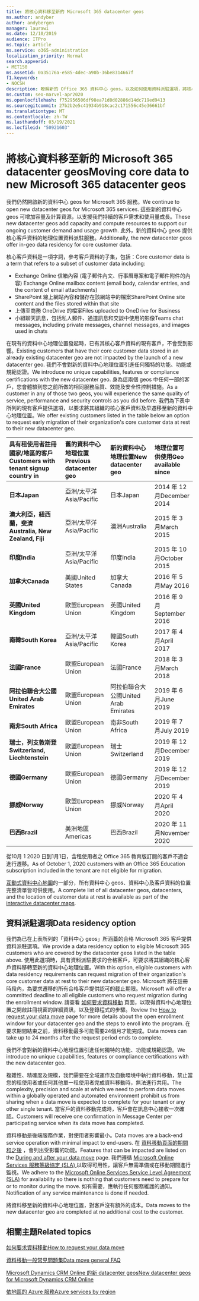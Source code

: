 ```yaml
---
title: 將核心資料移至新的 Microsoft 365 datacenter geos
ms.author: andyber
author: andybergen
manager: laurawi
ms.date: 12/10/2019
audience: ITPro
ms.topic: article
ms.service: o365-administration
localization_priority: Normal
search.appverid:
- MET150
ms.assetid: 0a35176a-e585-4dec-a90b-36be8314667f
f1.keywords:
- NOCSH
description: 瞭解新的 Office 365 資料中心 geos，以及如何使用資料派駐選項，將核心資料要求移至新的地理位置。
ms.custom: seo-marvel-apr2020
ms.openlocfilehash: f752956506df98ea71d0d02886d14dc719ed9413
ms.sourcegitcommit: 27b2b2e5c41934b918cac2c171556c45e36661bf
ms.translationtype: MT
ms.contentlocale: zh-TW
ms.lasthandoff: 03/19/2021
ms.locfileid: "50921603"
---
```

# <a name="moving-core-data-to-new-microsoft-365-datacenter-geos"></a><span data-ttu-id="9aa10-103">將核心資料移至新的 Microsoft 365 datacenter geos</span><span class="sxs-lookup"><span data-stu-id="9aa10-103">Moving core data to new Microsoft 365 datacenter geos</span></span>

<span data-ttu-id="9aa10-104">我們仍然開啟新的資料中心 geos for Microsoft 365 服務。</span><span class="sxs-lookup"><span data-stu-id="9aa10-104">We continue to open new datacenter geos for Microsoft 365 services.</span></span> <span data-ttu-id="9aa10-105">這些新的資料中心 geos 可增加容量及計算資源，以支援我們持續的客戶需求和使用量成長。</span><span class="sxs-lookup"><span data-stu-id="9aa10-105">These new datacenter geos add capacity and compute resources to support our ongoing customer demand and usage growth.</span></span> <span data-ttu-id="9aa10-106">此外，新的資料中心 geos 提供核心客戶資料的地理位置資料派駐服務。</span><span class="sxs-lookup"><span data-stu-id="9aa10-106">Additionally, the new datacenter geos offer in-geo data residency for core customer data.</span></span> 

<span data-ttu-id="9aa10-107">核心客戶資料是一項字詞，參考客戶資料的子集，包括：</span><span class="sxs-lookup"><span data-stu-id="9aa10-107">Core customer data is a term that refers to a subset of customer data including:</span></span> 
- <span data-ttu-id="9aa10-108">Exchange Online 信箱內容 (電子郵件內文、行事曆專案和電子郵件附件的內容) </span><span class="sxs-lookup"><span data-stu-id="9aa10-108">Exchange Online mailbox content (email body, calendar entries, and the content of email attachments)</span></span>
- <span data-ttu-id="9aa10-109">SharePoint 線上網站內容和儲存在該網站中的檔案</span><span class="sxs-lookup"><span data-stu-id="9aa10-109">SharePoint Online site content and the files stored within that site</span></span>
- <span data-ttu-id="9aa10-110">上傳至商務 OneDrive 的檔案</span><span class="sxs-lookup"><span data-stu-id="9aa10-110">Files uploaded to OneDrive for Business</span></span>
- <span data-ttu-id="9aa10-111">小組聊天訊息，包括私人郵件、通道訊息和交談中使用的影像</span><span class="sxs-lookup"><span data-stu-id="9aa10-111">Teams chat messages, including private messages, channel messages, and images used in chats</span></span>
  
<span data-ttu-id="9aa10-112">在現有的資料中心地理位置發起時，已有其核心客戶資料的現有客戶，不會受到影響。</span><span class="sxs-lookup"><span data-stu-id="9aa10-112">Existing customers that have their core customer data stored in an already existing datacenter geo are not impacted by the launch of a new datacenter geo.</span></span> <span data-ttu-id="9aa10-113">我們不會對新的資料中心地理位置引進任何獨特的功能、功能或規範認證。</span><span class="sxs-lookup"><span data-stu-id="9aa10-113">We introduce no unique capabilities, features or compliance certifications with the new datacenter geo.</span></span> <span data-ttu-id="9aa10-114">身為這兩個 geos 中任何一部的客戶，您會體驗到您之前所做的相同服務品質、效能及安全性控制措施。</span><span class="sxs-lookup"><span data-stu-id="9aa10-114">As a customer in any of those two geos, you will experience the same quality of service, performance and security controls as you did before.</span></span> <span data-ttu-id="9aa10-115">我們為下表中所列的現有客戶提供選項，以要求將其組織的核心客戶資料及早遷移至新的資料中心地理位置。</span><span class="sxs-lookup"><span data-stu-id="9aa10-115">We offer existing customers listed in the table below an option to request early migration of their organization's core customer data at rest to their new datacenter geo.</span></span>
  
|<span data-ttu-id="9aa10-116">**具有租使用者註冊國家/地區的客戶**</span><span class="sxs-lookup"><span data-stu-id="9aa10-116">**Customers with tenant signup country in**</span></span>|<span data-ttu-id="9aa10-117">**舊的資料中心地理位置**</span><span class="sxs-lookup"><span data-stu-id="9aa10-117">**Previous datacenter geo**</span></span>|<span data-ttu-id="9aa10-118">**新的資料中心地理位置**</span><span class="sxs-lookup"><span data-stu-id="9aa10-118">**New datacenter geo**</span></span>|<span data-ttu-id="9aa10-119">**地理位置可供使用**</span><span class="sxs-lookup"><span data-stu-id="9aa10-119">**Geo available since**</span></span>|
|:-----|:-----|:-----|:-----|
|<span data-ttu-id="9aa10-120">**日本**</span><span class="sxs-lookup"><span data-stu-id="9aa10-120">**Japan**</span></span>| <span data-ttu-id="9aa10-121">亞洲/太平洋</span><span class="sxs-lookup"><span data-stu-id="9aa10-121">Asia/Pacific</span></span> | <span data-ttu-id="9aa10-122">日本</span><span class="sxs-lookup"><span data-stu-id="9aa10-122">Japan</span></span> | <span data-ttu-id="9aa10-123">2014 年 12 月</span><span class="sxs-lookup"><span data-stu-id="9aa10-123">December 2014</span></span> |
|<span data-ttu-id="9aa10-124">**澳大利亞，紐西蘭，斐濟**</span><span class="sxs-lookup"><span data-stu-id="9aa10-124">**Australia, New Zealand, Fiji**</span></span>| <span data-ttu-id="9aa10-125">亞洲/太平洋</span><span class="sxs-lookup"><span data-stu-id="9aa10-125">Asia/Pacific</span></span> | <span data-ttu-id="9aa10-126">澳洲</span><span class="sxs-lookup"><span data-stu-id="9aa10-126">Australia</span></span> | <span data-ttu-id="9aa10-127">2015 年 3 月</span><span class="sxs-lookup"><span data-stu-id="9aa10-127">March 2015</span></span> |
|<span data-ttu-id="9aa10-128">**印度**</span><span class="sxs-lookup"><span data-stu-id="9aa10-128">**India**</span></span>| <span data-ttu-id="9aa10-129">亞洲/太平洋</span><span class="sxs-lookup"><span data-stu-id="9aa10-129">Asia/Pacific</span></span> | <span data-ttu-id="9aa10-130">印度</span><span class="sxs-lookup"><span data-stu-id="9aa10-130">India</span></span> | <span data-ttu-id="9aa10-131">2015 年 10 月</span><span class="sxs-lookup"><span data-stu-id="9aa10-131">October 2015</span></span> |
|<span data-ttu-id="9aa10-132">**加拿大**</span><span class="sxs-lookup"><span data-stu-id="9aa10-132">**Canada**</span></span>| <span data-ttu-id="9aa10-133">美國</span><span class="sxs-lookup"><span data-stu-id="9aa10-133">United States</span></span> | <span data-ttu-id="9aa10-134">加拿大</span><span class="sxs-lookup"><span data-stu-id="9aa10-134">Canada</span></span> | <span data-ttu-id="9aa10-135">2016 年 5 月</span><span class="sxs-lookup"><span data-stu-id="9aa10-135">May 2016</span></span> |
|<span data-ttu-id="9aa10-136">**英國**</span><span class="sxs-lookup"><span data-stu-id="9aa10-136">**United Kingdom**</span></span>| <span data-ttu-id="9aa10-137">歐盟</span><span class="sxs-lookup"><span data-stu-id="9aa10-137">European Union</span></span> | <span data-ttu-id="9aa10-138">英國</span><span class="sxs-lookup"><span data-stu-id="9aa10-138">United Kingdom</span></span> | <span data-ttu-id="9aa10-139">2016 年 9 月</span><span class="sxs-lookup"><span data-stu-id="9aa10-139">September 2016</span></span> |
|<span data-ttu-id="9aa10-140">**南韓**</span><span class="sxs-lookup"><span data-stu-id="9aa10-140">**South Korea**</span></span>| <span data-ttu-id="9aa10-141">亞洲/太平洋</span><span class="sxs-lookup"><span data-stu-id="9aa10-141">Asia/Pacific</span></span> | <span data-ttu-id="9aa10-142">韓國</span><span class="sxs-lookup"><span data-stu-id="9aa10-142">South Korea</span></span> | <span data-ttu-id="9aa10-143">2017 年 4 月</span><span class="sxs-lookup"><span data-stu-id="9aa10-143">April 2017</span></span> |
|<span data-ttu-id="9aa10-144">**法國**</span><span class="sxs-lookup"><span data-stu-id="9aa10-144">**France**</span></span>| <span data-ttu-id="9aa10-145">歐盟</span><span class="sxs-lookup"><span data-stu-id="9aa10-145">European Union</span></span> | <span data-ttu-id="9aa10-146">法國</span><span class="sxs-lookup"><span data-stu-id="9aa10-146">France</span></span> | <span data-ttu-id="9aa10-147">2018 年 3 月</span><span class="sxs-lookup"><span data-stu-id="9aa10-147">March 2018</span></span> |
|<span data-ttu-id="9aa10-148">**阿拉伯聯合大公國**</span><span class="sxs-lookup"><span data-stu-id="9aa10-148">**United Arab Emirates**</span></span>| <span data-ttu-id="9aa10-149">歐盟</span><span class="sxs-lookup"><span data-stu-id="9aa10-149">European Union</span></span> | <span data-ttu-id="9aa10-150">阿拉伯聯合大公國</span><span class="sxs-lookup"><span data-stu-id="9aa10-150">United Arab Emirates</span></span> | <span data-ttu-id="9aa10-151">2019 年 6 月</span><span class="sxs-lookup"><span data-stu-id="9aa10-151">June 2019</span></span> |
|<span data-ttu-id="9aa10-152">**南非**</span><span class="sxs-lookup"><span data-stu-id="9aa10-152">**South Africa**</span></span>| <span data-ttu-id="9aa10-153">歐盟</span><span class="sxs-lookup"><span data-stu-id="9aa10-153">European Union</span></span> | <span data-ttu-id="9aa10-154">南非</span><span class="sxs-lookup"><span data-stu-id="9aa10-154">South Africa</span></span> | <span data-ttu-id="9aa10-155">2019 年 7 月</span><span class="sxs-lookup"><span data-stu-id="9aa10-155">July 2019</span></span> |
|<span data-ttu-id="9aa10-156">**瑞士，列支敦斯登**</span><span class="sxs-lookup"><span data-stu-id="9aa10-156">**Switzerland, Liechtenstein**</span></span>| <span data-ttu-id="9aa10-157">歐盟</span><span class="sxs-lookup"><span data-stu-id="9aa10-157">European Union</span></span> | <span data-ttu-id="9aa10-158">瑞士</span><span class="sxs-lookup"><span data-stu-id="9aa10-158">Switzerland</span></span> | <span data-ttu-id="9aa10-159">2019 年 12 月</span><span class="sxs-lookup"><span data-stu-id="9aa10-159">December 2019</span></span> |
|<span data-ttu-id="9aa10-160">**德國**</span><span class="sxs-lookup"><span data-stu-id="9aa10-160">**Germany**</span></span>| <span data-ttu-id="9aa10-161">歐盟</span><span class="sxs-lookup"><span data-stu-id="9aa10-161">European Union</span></span> | <span data-ttu-id="9aa10-162">德國</span><span class="sxs-lookup"><span data-stu-id="9aa10-162">Germany</span></span> | <span data-ttu-id="9aa10-163">2019 年 12 月</span><span class="sxs-lookup"><span data-stu-id="9aa10-163">December 2019</span></span> |
|<span data-ttu-id="9aa10-164">**挪威**</span><span class="sxs-lookup"><span data-stu-id="9aa10-164">**Norway**</span></span>| <span data-ttu-id="9aa10-165">歐盟</span><span class="sxs-lookup"><span data-stu-id="9aa10-165">European Union</span></span> | <span data-ttu-id="9aa10-166">挪威</span><span class="sxs-lookup"><span data-stu-id="9aa10-166">Norway</span></span> | <span data-ttu-id="9aa10-167">2020 年 4 月</span><span class="sxs-lookup"><span data-stu-id="9aa10-167">April 2020</span></span> |
|<span data-ttu-id="9aa10-168">**巴西**</span><span class="sxs-lookup"><span data-stu-id="9aa10-168">**Brazil**</span></span>| <span data-ttu-id="9aa10-169">美洲地區</span><span class="sxs-lookup"><span data-stu-id="9aa10-169">Americas</span></span> | <span data-ttu-id="9aa10-170">巴西</span><span class="sxs-lookup"><span data-stu-id="9aa10-170">Brazil</span></span> | <span data-ttu-id="9aa10-171">2020 年 11 月</span><span class="sxs-lookup"><span data-stu-id="9aa10-171">November 2020</span></span> |

<span data-ttu-id="9aa10-172">從10月 1 2020 日到1月1日，含租使用者之 Office 365 教育版訂閱的客戶不適合進行遷移。</span><span class="sxs-lookup"><span data-stu-id="9aa10-172">As of October 1, 2020 customers with an Office 365 Education subscription included in the tenant are not eligible for migration.</span></span>

<span data-ttu-id="9aa10-173">[互動式資料中心地圖](https://office.com/datamaps)的一部分，所有資料中心 geos、資料中心及客戶資料的位置完整清單皆可供使用。</span><span class="sxs-lookup"><span data-stu-id="9aa10-173">A complete list of all datacenter geos, datacenters, and the location of customer data at rest is available as part of the [interactive datacenter maps](https://office.com/datamaps).</span></span> 
  
## <a name="data-residency-option"></a><span data-ttu-id="9aa10-174">資料派駐選項</span><span class="sxs-lookup"><span data-stu-id="9aa10-174">Data residency option</span></span>

<span data-ttu-id="9aa10-175">我們為已在上表所列的「資料中心 geos」所涵蓋的合格 Microsoft 365 客戶提供資料派駐選項。</span><span class="sxs-lookup"><span data-stu-id="9aa10-175">We provide a data residency option to eligible Microsoft 365 customers who are covered by the datacenter geos listed in the table above.</span></span> <span data-ttu-id="9aa10-176">使用此選項時，具有資料派駐要求的合格客戶，可要求將其組織的核心客戶資料移轉至新的資料中心地理位置。</span><span class="sxs-lookup"><span data-stu-id="9aa10-176">With this option, eligible customers with data residency requirements can request migration of their organization's core customer data at rest to their new datacenter geo.</span></span>  <span data-ttu-id="9aa10-177">Microsoft 將在註冊時段內，為要求遷移的所有合格客戶提供認可的截止期限。</span><span class="sxs-lookup"><span data-stu-id="9aa10-177">Microsoft will offer a committed deadline to all eligible customers who request migration during the enrollment window.</span></span>  <span data-ttu-id="9aa10-178">請查看 [如何要求資料移動](request-your-data-move.md) 頁面，以取得資料中心地理位置之開啟註冊視窗的詳細資訊，以及登錄程式的步驟。</span><span class="sxs-lookup"><span data-stu-id="9aa10-178">Review the [How to request your data move](request-your-data-move.md) page for more details about the open enrollment window for your datacenter geo and the steps to enroll into the program.</span></span>  <span data-ttu-id="9aa10-179">在要求期間結束之前，資料移動最多可能需要24個月才能完成。</span><span class="sxs-lookup"><span data-stu-id="9aa10-179">Data moves can take up to 24 months after the request period ends to complete.</span></span>

<span data-ttu-id="9aa10-180">我們不會對新的資料中心地理位置引進任何獨特的功能、功能或規範認證。</span><span class="sxs-lookup"><span data-stu-id="9aa10-180">We introduce no unique capabilities, features or compliance certifications with the new datacenter geo.</span></span>
    
<span data-ttu-id="9aa10-181">複雜性、精確度及規模，我們需要在全域運作及自動環境中執行資料移動，禁止當您的租使用者或任何其他單一租使用者完成資料移動時，無法進行共用。</span><span class="sxs-lookup"><span data-stu-id="9aa10-181">The complexity, precision and scale at which we need to perform data moves within a globally operated and automated environment prohibit us from sharing when a data move is expected to complete for your tenant or any other single tenant.</span></span> <span data-ttu-id="9aa10-182">當客戶的資料移動完成時，客戶會在訊息中心接收一次確認。</span><span class="sxs-lookup"><span data-stu-id="9aa10-182">Customers will receive one confirmation in Message Center per participating service when its data move has completed.</span></span> 
    
<span data-ttu-id="9aa10-183">資料移動是後端服務作業，對使用者影響最小。</span><span class="sxs-lookup"><span data-stu-id="9aa10-183">Data moves are a back-end service operation with minimal impact to end-users.</span></span> <span data-ttu-id="9aa10-184">在 [資料移動頁面的期間和之後](during-and-after-your-data-move.md) ，會列出受影響的功能。</span><span class="sxs-lookup"><span data-stu-id="9aa10-184">Features that can be impacted are listed on the [During and after your data move](during-and-after-your-data-move.md) page.</span></span> <span data-ttu-id="9aa10-185">我們遵循 [Microsoft Online Services 服務等級協定 (SLA) ](https://go.microsoft.com/fwlink/p/?LinkId=523897) 以取得可用性，讓客戶無需準備或在移動期間進行監視。</span><span class="sxs-lookup"><span data-stu-id="9aa10-185">We adhere to the [Microsoft Online Services Service Level Agreement (SLA)](https://go.microsoft.com/fwlink/p/?LinkId=523897) for availability so there is nothing that customers need to prepare for or to monitor during the move.</span></span> <span data-ttu-id="9aa10-186">如有需要，應執行任何服務維護的通知。</span><span class="sxs-lookup"><span data-stu-id="9aa10-186">Notification of any service maintenance is done if needed.</span></span> 

<span data-ttu-id="9aa10-187">將資料移至新的資料中心地理位置，對客戶沒有額外的成本。</span><span class="sxs-lookup"><span data-stu-id="9aa10-187">Data moves to the new datacenter geo are completed at no additional cost to the customer.</span></span>
    
## <a name="related-topics"></a><span data-ttu-id="9aa10-188">相關主題</span><span class="sxs-lookup"><span data-stu-id="9aa10-188">Related topics</span></span> 
 
[<span data-ttu-id="9aa10-189">如何要求資料移動</span><span class="sxs-lookup"><span data-stu-id="9aa10-189">How to request your data move</span></span>](request-your-data-move.md)
    
[<span data-ttu-id="9aa10-190">資料移動一般常見問題集</span><span class="sxs-lookup"><span data-stu-id="9aa10-190">Data move general FAQ</span></span>](data-move-faq.md)
  
[<span data-ttu-id="9aa10-191">Microsoft Dynamics CRM Online 的新 datacenter geos</span><span class="sxs-lookup"><span data-stu-id="9aa10-191">New datacenter geos for Microsoft Dynamics CRM Online</span></span>](/power-platform/admin/new-datacenter-regions)
  
[<span data-ttu-id="9aa10-192">依地區的 Azure 服務</span><span class="sxs-lookup"><span data-stu-id="9aa10-192">Azure services by region</span></span>](https://azure.microsoft.com/regions/)